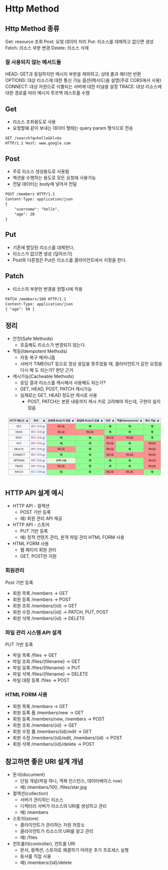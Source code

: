 # Http Method

## Http Method 종류
Get: resource 조회
Post: 요청 데이터 처리
Put: 리소스를 대체하고 없으면 생성
Fetch: 리소스 부분 변경
Delete: 리소스 삭제

### 잘 사용되지 않는 메서드들
HEAD: GET과 동일하지만 메시지 부분을 제외하고, 상태 줄과 헤더만 반환  
OPTIONS: 대상 리소스에 대한 통신 가능 옵션(메서드)을 설명(주로 CORS에서 사용)  
CONNECT: 대상 자원으로 식별되는 서버에 대한 터널을 설정
TRACE: 대상 리소스에 대한 경로를 따라 메시지 루프백 테스트를 수행

## Get
- 리소스 조회용도로 사용
- 요청할떄 같이 보내는 데이터 형태는 query param 형식으로 전송

```
GET /search?q=hello&hl=ko 
HTTP/1.1 Host: www.google.com
```

## Post
- 주로 리소스 생성용도로 사용됨
- 액션을 수행하는 용도로 모든 요청에 사용가능
- 전달 데이터는 body에 넣어서 전달

```
POST /members HTTP/1.1 
Content-Type: application/json
{
    "username": "hello", 
    "age": 20
}
```


## Put
- 기존에 할당된 리소스를 대체한다,
- 리소스가 없으면 생성 (덮어쓰기)
- Post와 다른점은 Put은 리소스를 클라이언트에서 지정을 한다.

## Patch
- 리소스의 부분만 변경을 원할시에 적용
```
PATCH /members/100 HTTP/1.1 
Content-Type: application/json
{ "age": 50 }
```


## 정리
- 안전(Safe Methods)
  - 호출해도 리소스가 변경되지 않는다.
- 멱등(Idempotent Methods)
  - 자동 복구 메커니즘
  - 서버가 TIMEOUT 등으로 정상 응답을 못주었을 때, 클라이언트가 같은 요청을 다시 해 도 되는가? 판단 근거
- 캐시가능(Cacheable Methods)
  - 응답 결과 리소스를 캐시해서 사용해도 되는가?
  - GET, HEAD, POST, PATCH 캐시가능
  - 실제로는 GET, HEAD 정도만 캐시로 사용
    - POST, PATCH는 본문 내용까지 캐시 키로 고려해야 하는데, 구현이 쉽지 않음

![http-properties](../../asset/Network/http/http-properties.png)


## HTTP API 설계 예시


- HTTP API - 컬렉션
  - POST 기반 등록
  - 예) 회원 관리 API 제공
- HTTP API - 스토어
  - PUT 기반 등록
  - 예) 정적 컨텐츠 관리, 원격 파일 관리 HTML FORM 사용
- HTML FORM 사용
  - 웹 페이지 회원 관리
  - GET, POST만 지원

### 회원관리
Post 기반 등록
- 회원 목록 /members -> GET
- 회원 등록 /members -> POST
- 회원 조회 /members/{id} -> GET
- 회원 수정 /members/{id} -> PATCH, PUT, POST
- 회원 삭제 /members/{id} -> DELETE


### 파일 관리 시스템 API 설계
PUT 기반 등록
- 파일 목록 /files -> GET
- 파일 조회 /files/{filename} -> GET
- 파일 등록 /files/{filename} -> PUT
- 파일 삭제 /files/{filename} -> DELETE
- 파일 대량 등록 /files -> POST

### HTML FORM 사용
- 회원 목록  /members -> GET
- 회원 등록  폼 /members/new -> GET
- 회원 등록  /members/new, /members -> POST
- 회원 조회  /members/{id} -> GET
- 회원 수정  폼 /members/{id}/edit -> GET
- 회원 수정  /members/{id}/edit, /members/{id} -> POST
- 회원 삭제  /members/{id}/delete -> POST



## 참고하면 좋은 URI 설계 개념
- 문서(document)
    - 단일 개념(파일 하나, 객체 인스턴스, 데이터베이스 row)
    - 예) /members/100, /files/star.jpg
- 컬렉션(collection)
  - 서버가 관리하는 리소스
  - 디렉터리 서버가 리소스의 URI를 생성하고 관리
  - 예) /members
- 스토어(store)
  - 클라이언트가 관리하는 자원 저장소
  - 클라이언트가 리소스의 URI를 알고 관리
  - 예) /files
- 컨트롤러(controller), 컨트롤 URI
  - 문서, 컬렉션, 스토어로 해결하기 어려운 추가 프로세스 실행
  - 동사를 직접 사용
  - 예) /members/{id}/delete


